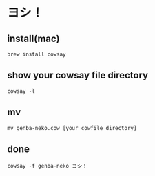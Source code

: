 # ヨシ！

## install(mac)
`brew install cowsay`

## show your cowsay file directory
`cowsay -l`

## mv 
`mv genba-neko.cow [your cowfile directory]`

## done
`cowsay -f genba-neko ヨシ！`
